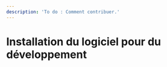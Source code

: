 ```yaml
---
description: 'To do : Comment contribuer.'
---
```


# Installation du logiciel pour du développement

